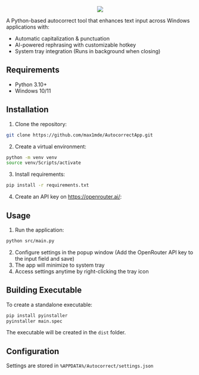 <div align="center">
  <img src="https://github.com/user-attachments/assets/1382fa43-056d-420a-93f5-902eec7ca826">
</div>

A Python-based autocorrect tool that enhances text input across Windows applications with:
- Automatic capitalization & punctuation
- AI-powered rephrasing with customizable hotkey
- System tray integration (Runs in background when closing)

## Requirements
- Python 3.10+
- Windows 10/11

## Installation

1. Clone the repository:
```bash
git clone https://github.com/max1mde/AutocorrectApp.git
```

2. Create a virtual environment:
```bash
python -m venv venv
source venv/Scripts/activate
```

3. Install requirements:
```bash
pip install -r requirements.txt
```

4. Create an API key on https://openrouter.ai/:


## Usage

1. Run the application:
```bash
python src/main.py
```

2. Configure settings in the popup window (Add the OpenRouter API key to the input field and save)
3. The app will minimize to system tray
4. Access settings anytime by right-clicking the tray icon

## Building Executable

To create a standalone executable:

```bash
pip install pyinstaller
pyinstaller main.spec
```

The executable will be created in the `dist` folder.

## Configuration

Settings are stored in `%APPDATA%/Autocorrect/settings.json`


